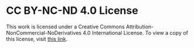 # CC BY-NC-ND 4.0 License

This work is licensed under a Creative Commons Attribution-NonCommercial-NoDerivatives 4.0 International License. To view a copy of this license, visit [this link](https://creativecommons.org/licenses/by-nc-nd/4.0/).

